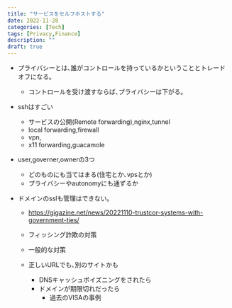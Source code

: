 ```yaml
---
title: "サービスをセルフホストする"
date: 2022-11-28
categories: [Tech]
tags: [Privacy,Finance]
description: ""
draft: true
---
```

- プライバシーとは､誰がコントロールを持っているかということとトレードオフになる｡
	- コントロールを受け渡すならば､プライバシーは下がる｡


- sshはすごい
	- サービスの公開(Remote forwarding),nginx,tunnel
	- local forwarding,firewall
	- vpn,
	- x11 forwarding,guacamole


- user,governer,ownerの3つ
	- どのものにも当てはまる(住宅とか､vpsとか)
	- プライバシーやautonomyにも通ずるか


- ドメインのsslも管理はできない｡
	- https://gigazine.net/news/20221110-trustcor-systems-with-government-ties/

    - フィッシング詐欺の対策
    - 一般的な対策
    - 正しいURLでも､別のサイトかも
        - DNSキャッシュポイズニングをされたら
        - ドメインが期限切れだったら
            - 過去のVISAの事例

